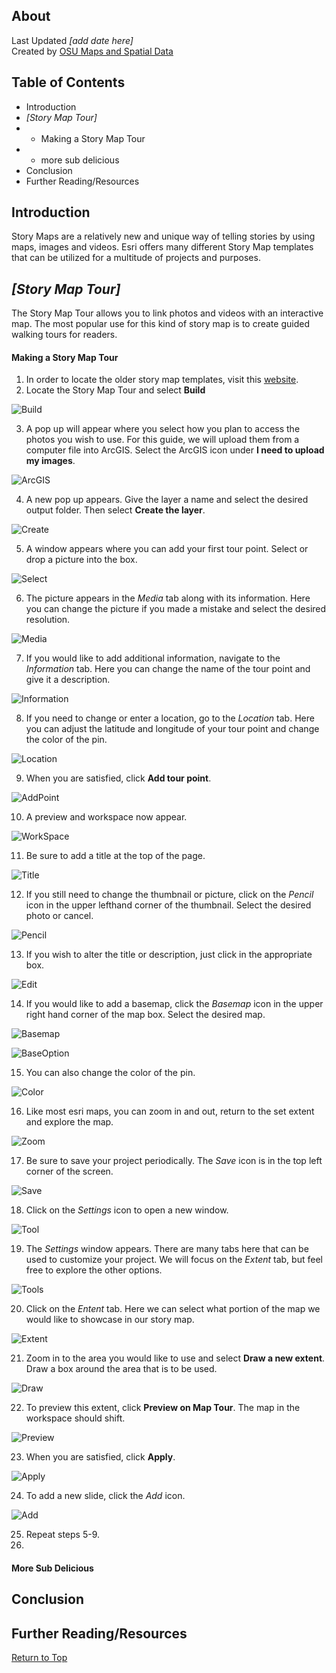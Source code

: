## About
Last Updated *[add date here]*   
Created by [OSU Maps and Spatial Data](https://info.library.okstate.edu/map-room)


## Table of Contents
- Introduction 
- *[Story Map Tour]*
- - Making a Story Map Tour
- - more sub delicious
- Conclusion
- Further Reading/Resources

## Introduction
Story Maps are a relatively new and unique way of telling stories by using maps, images and videos. Esri offers many different Story Map templates that can be utilized for a multitude of projects and purposes.

## *[Story Map Tour]*
The Story Map Tour allows you to link photos and videos with an interactive map. The most popular use for this kind of story map is to create guided walking tours for readers.

#### Making a Story Map Tour
1. In order to locate the older story map templates, visit this [website](https://storymaps-classic.arcgis.com/en/app-list/?buildApp=true).
2. Locate the Story Map Tour and select **Build**

![Build](images/Build.PNG)

3. A pop up will appear where you select how you plan to access the photos you wish to use. For this guide, we will upload them from a computer file into ArcGIS. Select the ArcGIS icon under **I need to upload my images**.

![ArcGIS](images/ArcGIS.PNG)

4. A new pop up appears. Give the layer a name and select the desired output folder. Then select **Create the layer**.

![Create](images/Create.PNG)

5. A window appears where you can add your first tour point. Select or drop a picture into the box. 

![Select](images/Select.PNG)

6. The picture appears in the *Media* tab along with its information. Here you can change the picture if you made a mistake and select the desired resolution.

![Media](images/Media.PNG)

7. If you would like to add additional information, navigate to the *Information* tab. Here you can change the name of the tour point and give it a description.

![Information](images/Information.PNG)

8. If you need to change or enter a location, go to the *Location* tab. Here you can adjust the latitude and longitude of your tour point and change the color of the pin. 

![Location](images/Location.PNG)

9. When you are satisfied, click **Add tour point**.

![AddPoint](images/AddPoint.PNG)

10. A preview and workspace now appear.

![WorkSpace](images/WorkSpace.PNG)

11. Be sure to add a title at the top of the page. 

![Title](images/Title.PNG)

12. If you still need to change the thumbnail or picture, click on the *Pencil* icon in the upper lefthand corner of the thumbnail. Select the desired photo or cancel.

![Pencil](images/Pencil.PNG)

13. If you wish to alter the title or description, just click in the appropriate box. 

![Edit](images/Edit.PNG)

14. If you would like to add a basemap, click the *Basemap* icon in the upper right hand corner of the map box. Select the desired map.

![Basemap](images/Basemap.PNG)

![BaseOption](images/BaseOption.PNG)

15. You can also change the color of the pin.

![Color](images/Color.PNG)

16. Like most esri maps, you can zoom in and out, return to the set extent and explore the map.

![Zoom](images/Zoom.PNG)

17. Be sure to save your project periodically. The *Save* icon is in the top left corner of the screen. 

![Save](images/Save.PNG)

18. Click on the *Settings* icon to open a new window.

![Tool](images/Tool.PNG)

19. The *Settings* window appears. There are many tabs here that can be used to customize your project. We will focus on the *Extent* tab, but feel free to explore the other options.

![Tools](images/Tools.PNG)

20. Click on the *Entent* tab. Here we can select what portion of the map we would like to showcase in our story map.

![Extent](images/Extent.PNG)

21. Zoom in to the area you would like to use and select **Draw a new extent**. Draw a box around the area that is to be used. 

![Draw](images/Draw.PNG)

22. To preview this extent, click **Preview on Map Tour**. The map in the workspace should shift.

![Preview](iamges/Preview.PNG)

23. When you are satisfied, click **Apply**.

![Apply](images/Apply.PNG)

24. To add a new slide, click the *Add* icon. 

![Add](images/Add.PNG)

25. Repeat steps 5-9.
26.
#### More Sub Delicious

## Conclusion

## Further Reading/Resources


[Return to Top](#about)
